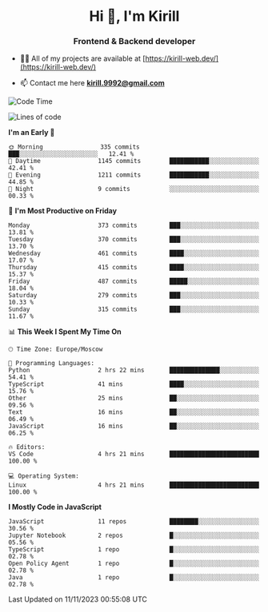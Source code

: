 <h1 align="center">Hi 👋, I'm Kirill</h1>
<h3 align="center">Frontend & Backend developer</h3>

- 👨‍💻 All of my projects are available at [https://kirill-web.dev/](https://kirill-web.dev/)

- 📫 Contact me here **kirill.9992@gmail.com**











<!--START_SECTION:waka-->
![Code Time](http://img.shields.io/badge/Code%20Time-1%2C519%20hrs%2049%20mins-blue)

![Lines of code](https://img.shields.io/badge/From%20Hello%20World%20I%27ve%20Written-4.5%20million%20lines%20of%20code-blue)

**I'm an Early 🐤** 

```text
🌞 Morning                335 commits         ███░░░░░░░░░░░░░░░░░░░░░░   12.41 % 
🌆 Daytime                1145 commits        ███████████░░░░░░░░░░░░░░   42.41 % 
🌃 Evening                1211 commits        ███████████░░░░░░░░░░░░░░   44.85 % 
🌙 Night                  9 commits           ░░░░░░░░░░░░░░░░░░░░░░░░░   00.33 % 
```
📅 **I'm Most Productive on Friday** 

```text
Monday                   373 commits         ███░░░░░░░░░░░░░░░░░░░░░░   13.81 % 
Tuesday                  370 commits         ███░░░░░░░░░░░░░░░░░░░░░░   13.70 % 
Wednesday                461 commits         ████░░░░░░░░░░░░░░░░░░░░░   17.07 % 
Thursday                 415 commits         ████░░░░░░░░░░░░░░░░░░░░░   15.37 % 
Friday                   487 commits         █████░░░░░░░░░░░░░░░░░░░░   18.04 % 
Saturday                 279 commits         ███░░░░░░░░░░░░░░░░░░░░░░   10.33 % 
Sunday                   315 commits         ███░░░░░░░░░░░░░░░░░░░░░░   11.67 % 
```


📊 **This Week I Spent My Time On** 

```text
🕑︎ Time Zone: Europe/Moscow

💬 Programming Languages: 
Python                   2 hrs 22 mins       ██████████████░░░░░░░░░░░   54.41 % 
TypeScript               41 mins             ████░░░░░░░░░░░░░░░░░░░░░   15.76 % 
Other                    25 mins             ██░░░░░░░░░░░░░░░░░░░░░░░   09.56 % 
Text                     16 mins             ██░░░░░░░░░░░░░░░░░░░░░░░   06.49 % 
JavaScript               16 mins             ██░░░░░░░░░░░░░░░░░░░░░░░   06.25 % 

🔥 Editors: 
VS Code                  4 hrs 21 mins       █████████████████████████   100.00 % 

💻 Operating System: 
Linux                    4 hrs 21 mins       █████████████████████████   100.00 % 
```

**I Mostly Code in JavaScript** 

```text
JavaScript               11 repos            ████████░░░░░░░░░░░░░░░░░   30.56 % 
Jupyter Notebook         2 repos             █░░░░░░░░░░░░░░░░░░░░░░░░   05.56 % 
TypeScript               1 repo              █░░░░░░░░░░░░░░░░░░░░░░░░   02.78 % 
Open Policy Agent        1 repo              █░░░░░░░░░░░░░░░░░░░░░░░░   02.78 % 
Java                     1 repo              █░░░░░░░░░░░░░░░░░░░░░░░░   02.78 % 
```




 Last Updated on 11/11/2023 00:55:08 UTC
<!--END_SECTION:waka-->
